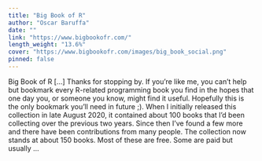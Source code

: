 ```yaml
---
title: "Big Book of R"
author: "Oscar Baruffa"
date: ""
link: "https://www.bigbookofr.com/"
length_weight: "13.6%"
cover: "https://www.bigbookofr.com/images/big_book_social.png"
pinned: false
---
```


Big Book of R [...] Thanks for stopping by. If you’re like me, you can’t help but bookmark every R-related programming book you find in the hopes that one day you, or someone you know, might find it useful. Hopefully this is the only bookmark you’ll need in future ;). When I initially released this collection in late August 2020, it contained about 100 books that I’d been collecting over the previous two years. Since then I’ve found a few more and there have been contributions from many people. The collection now stands at about 150 books. Most of these are free. Some are paid but usually ...
